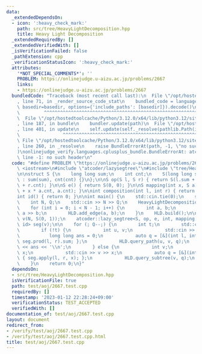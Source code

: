 ```yaml
---
data:
  _extendedDependsOn:
  - icon: ':heavy_check_mark:'
    path: src/tree/HeavyLightDecomposition.hpp
    title: Heavy Light Decomposition
  _extendedRequiredBy: []
  _extendedVerifiedWith: []
  _isVerificationFailed: false
  _pathExtension: cpp
  _verificationStatusIcon: ':heavy_check_mark:'
  attributes:
    '*NOT_SPECIAL_COMMENTS*': ''
    PROBLEM: https://onlinejudge.u-aizu.ac.jp/problems/2667
    links:
    - https://onlinejudge.u-aizu.ac.jp/problems/2667
  bundledCode: "Traceback (most recent call last):\n  File \"/opt/hostedtoolcache/Python/3.12.0/x64/lib/python3.12/site-packages/onlinejudge_verify/documentation/build.py\"\
    , line 71, in _render_source_code_stat\n    bundled_code = language.bundle(stat.path,\
    \ basedir=basedir, options={'include_paths': [basedir]}).decode()\n          \
    \         ^^^^^^^^^^^^^^^^^^^^^^^^^^^^^^^^^^^^^^^^^^^^^^^^^^^^^^^^^^^^^^^^^^^^^^^^^^^^^^^^^\n\
    \  File \"/opt/hostedtoolcache/Python/3.12.0/x64/lib/python3.12/site-packages/onlinejudge_verify/languages/cplusplus.py\"\
    , line 187, in bundle\n    bundler.update(path)\n  File \"/opt/hostedtoolcache/Python/3.12.0/x64/lib/python3.12/site-packages/onlinejudge_verify/languages/cplusplus_bundle.py\"\
    , line 401, in update\n    self.update(self._resolve(pathlib.Path(included), included_from=path))\n\
    \                ^^^^^^^^^^^^^^^^^^^^^^^^^^^^^^^^^^^^^^^^^^^^^^^^^^^^^^^^^\n \
    \ File \"/opt/hostedtoolcache/Python/3.12.0/x64/lib/python3.12/site-packages/onlinejudge_verify/languages/cplusplus_bundle.py\"\
    , line 260, in _resolve\n    raise BundleErrorAt(path, -1, \"no such header\"\
    )\nonlinejudge_verify.languages.cplusplus_bundle.BundleErrorAt: atcoder/lazysegtree:\
    \ line -1: no such header\n"
  code: "#define PROBLEM \"https://onlinejudge.u-aizu.ac.jp/problems/2667\"\n\n#include\
    \ <iostream>\n#include \"atcoder/lazysegtree\"\n#include \"tree/HeavyLightDecomposition.hpp\"\
    \n\nstruct S {\n    long long sum;\n    int cnt;\n    S(long long sum, int cnt)\
    \ : sum(sum), cnt(cnt) {}\n};\n\nS op(S l, S r) { return S(l.sum + r.sum, l.cnt\
    \ + r.cnt); }\n\nS e() { return S(0, 0); }\n\nS mapping(int x, S a) { return S(a.sum\
    \ + x * a.cnt, a.cnt); }\n\nint composition(int l, int r) { return l + r; }\n\n\
    int id() { return 0; }\n\nint main() {\n    std::cin.tie(0);\n    std::ios::sync_with_stdio(false);\n\
    \    int N, Q;\n    std::cin >> N >> Q;\n    HeavyLightDecomposition HLD(N);\n\
    \    for (int i = 0; i < N - 1; i++) {\n        int a, b;\n        std::cin >>\
    \ a >> b;\n        HLD.add_edge(a, b);\n    }\n    HLD.build();\n\n    std::vector<S>\
    \ v(N, S(0, 1));\n    atcoder::lazy_segtree<S, op, e, int, mapping, composition,\
    \ id> seg(v);\n\n    for (; Q--;) {\n        int t;\n        std::cin >> t;\n\
    \        if (!t) {\n            int u, v;\n            std::cin >> u >> v;\n \
    \           long long ans = 0;\n            auto q = [&](int l, int r) { ans +=\
    \ seg.prod(l, r).sum; };\n            HLD.query_path(u, v, q);\n            std::cout\
    \ << ans << '\\n';\n        } else {\n            int v;\n            long long\
    \ x;\n            std::cin >> v >> x;\n            auto q = [&](int l, int r)\
    \ { seg.apply(l, r, x); };\n            HLD.query_subtree(v, q);\n        }\n\
    \    }\n    return 0;\n}"
  dependsOn:
  - src/tree/HeavyLightDecomposition.hpp
  isVerificationFile: true
  path: test/aoj/2667.test.cpp
  requiredBy: []
  timestamp: '2023-01-12 22:28:24+09:00'
  verificationStatus: TEST_ACCEPTED
  verifiedWith: []
documentation_of: test/aoj/2667.test.cpp
layout: document
redirect_from:
- /verify/test/aoj/2667.test.cpp
- /verify/test/aoj/2667.test.cpp.html
title: test/aoj/2667.test.cpp
---
```

